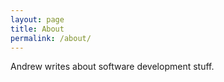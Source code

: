 ```yaml
---
layout: page
title: About
permalink: /about/
---
```


Andrew writes about software development stuff.
